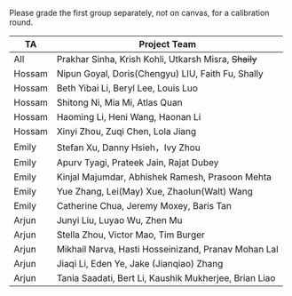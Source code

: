 Please grade the first group separately, not on canvas, for a calibration round.

| TA | Project Team |
|----|----|
| All | Prakhar Sinha, Krish Kohli, Utkarsh Misra, ~~Shaily~~ |
| Hossam | Nipun Goyal, Doris(Chengyu) LIU, Faith Fu, Shally |
| Hossam | Beth Yibai Li, Beryl Lee, Louis Luo |
| Hossam | Shitong Ni, Mia Mi, Atlas Quan |
| Hossam | Haoming Li, Heni Wang, Haonan Li |
| Hossam | Xinyi Zhou, Zuqi Chen, Lola Jiang |
| Emily | Stefan Xu, Danny Hsieh，Ivy Zhou |
| Emily | Apurv Tyagi, Prateek Jain, Rajat Dubey |
| Emily | Kinjal Majumdar, Abhishek Ramesh, Prasoon Mehta |
| Emily | Yue Zhang, Lei(May) Xue, Zhaolun(Walt) Wang |
| Emily | Catherine Chua, Jeremy Moxey, Baris Tan |
| Arjun | Junyi Liu, Luyao Wu, Zhen Mu |
| Arjun | Stella Zhou, Victor Mao, Tim Burger |
| Arjun | Mikhail Narva, Hasti Hosseinizand, Pranav Mohan Lal |
| Arjun | Jiaqi Li, Eden Ye, Jake (Jianqiao) Zhang |
| Arjun | Tania Saadati, Bert Li, Kaushik Mukherjee, Brian Liao |
